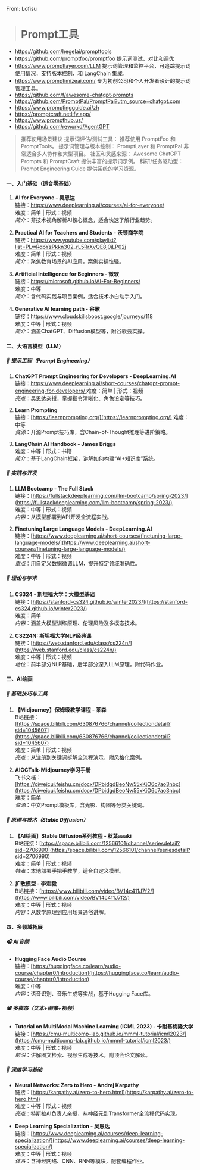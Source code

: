 
From: Lofisu
> # Prompt工具
- https://github.com/hegelai/prompttools
- https://github.com/promptfoo/promptfoo 提示词测试、对比和调优
- https://www.promptlayer.com/LLM 提示词管理和监控平台，可追踪提示词使用情况，支持版本控制，和 LangChain 集成。
- https://www.promptimizeai.com/ 专为初创公司和个人开发者设计的提示词管理工具。
- https://github.com/f/awesome-chatgpt-prompts
- https://github.com/PromptPal/PromptPal?utm_source=chatgpt.com
- https://www.promptingguide.ai/zh
- https://promptcraft.netlify.app/
- https://www.prompthub.us/
- https://github.com/reworkd/AgentGPT
> 推荐使用场景建议
> 提示词评估/测试工具： 推荐使用 PromptFoo 和 PromptTools。
> 提示词管理与版本控制： PromptLayer 和 PromptPal 非常适合多人协作和大型项目。
> 社区和灵感来源： Awesome ChatGPT Prompts 和 PromptCraft 提供丰富的提示词示例。
> 科研/任务驱动型： Prompt Engineering Guide 提供系统的学习资源。

#### 一、入门基础（适合零基础）
1. **AI for Everyone - 吴恩达**  
   链接：https://www.deeplearning.ai/courses/ai-for-everyone/  
   难度：简单 | 形式：视频  
   *简介*：非技术视角解析AI核心概念，适合快速了解行业趋势。

2. **Practical AI for Teachers and Students - 沃顿商学院**  
   链接：https://www.youtube.com/playlist?list=PLwRdpYzPkkn302_rL5RrXvQE8j0jLP02j  
   难度：简单 | 形式：视频  
   *简介*：聚焦教育场景的AI应用，案例实操性强。

3. **Artificial Intelligence for Beginners - 微软**  
   链接：https://microsoft.github.io/AI-For-Beginners/  
   难度：中等  
   *简介*：含代码实践与项目案例，适合技术小白动手入门。

4. **Generative AI learning path - 谷歌**  
   链接：https://www.cloudskillsboost.google/journeys/118  
   难度：中等 | 形式：视频  
   *简介*：涵盖ChatGPT、Diffusion模型等，附谷歌云实操。


#### 二、大语言模型（LLM）
##### 🧠 提示工程（Prompt Engineering）  
1. **ChatGPT Prompt Engineering for Developers - DeepLearning.AI**  
   链接：[https://www.deeplearning.ai/short-courses/chatgpt-prompt-engineering-for-developers/ ](https://www.deeplearning.ai/short-courses/chatgpt-prompt-engineering-for-developers/) 
   难度：简单 | 形式：视频  
   *亮点*：吴恩达亲授，掌握指令清晰化、角色设定等技巧。

2. **Learn Prompting**  
   链接：[https://learnprompting.org/](https://learnprompting.org/)
   难度：中等  
   *资源*：开源Prompt技巧库，含Chain-of-Thought推理等进阶策略。

3. **LangChain AI Handbook - James Briggs**  
   难度：中等 | 形式：书籍  
   *简介*：基于LangChain框架，讲解如何构建“AI+知识库”系统。

##### 🔧 实践与开发  
1. **LLM Bootcamp - The Full Stack**  
   链接：[https://fullstackdeeplearning.com/llm-bootcamp/spring-2023/](https://fullstackdeeplearning.com/llm-bootcamp/spring-2023/)  
   难度：中等 | 形式：视频  
   *内容*：从模型部署到API开发全流程实战。

2. **Finetuning Large Language Models - DeepLearning.AI**  
   链接：[https://www.deeplearning.ai/short-courses/finetuning-large-language-models/](https://www.deeplearning.ai/short-courses/finetuning-large-language-models/)  
   难度：中等 | 形式：视频  
   *重点*：用自定义数据微调LLM，提升特定领域准确性。

##### 📘 理论与学术  
1. **CS324 - 斯坦福大学：大模型基础**  
   链接：[https://stanford-cs324.github.io/winter2023/](https://stanford-cs324.github.io/winter2023/)  
   难度：简单  
   *内容*：涵盖大模型训练原理、伦理风险及多模态技术。

2. **CS224N: 斯坦福大学NLP经典课**  
   链接：[https://web.stanford.edu/class/cs224n/](https://web.stanford.edu/class/cs224n/)  
   难度：中等 | 形式：视频  
   *地位*：前半部分NLP基础，后半部分深入LLM原理，附代码作业。


#### 三、AI绘画  
##### 🎨 基础技巧与工具  
1. **【Midjourney】保姆级教学课程 - 莱森**  
   B站链接：[https://space.bilibili.com/630876766/channel/collectiondetail?sid=1045607](https://space.bilibili.com/630876766/channel/collectiondetail?sid=1045607)  
   难度：简单 | 形式：视频  
   *亮点*：从注册到关键词拆解全流程演示，附风格化案例。

2. **AIGCTalk-Midjourney学习手册**  
   飞书文档：[https://ciweicui.feishu.cn/docx/DPbidgdBeoNw55xKjO6c7ao3nbc](https://ciweicui.feishu.cn/docx/DPbidgdBeoNw55xKjO6c7ao3nbc)  
   难度：简单  
   *资源*：中文Prompt模板库，含光影、构图等分类关键词。

##### 🔬 原理与技术（Stable Diffusion）  
1. **【AI绘画】Stable Diffusion系列教程 - 秋葉aaaki**  
   B站链接：[https://space.bilibili.com/12566101/channel/seriesdetail?sid=2706990](https://space.bilibili.com/12566101/channel/seriesdetail?sid=2706990)  
   难度：简单 | 形式：视频  
   *特点*：本地部署手把手教学，适合自定义模型。

2. **扩散模型 - 李宏毅**  
   B站链接：[https://www.bilibili.com/video/BV14c411J7f2/](https://www.bilibili.com/video/BV14c411J7f2/)  
   难度：中等 | 形式：视频  
   *内容*：从数学原理到应用场景通俗讲解。


#### 四、多领域拓展  
##### 🎧 AI音频  
- **Hugging Face Audio Course**  
  链接：[https://huggingface.co/learn/audio-course/chapter0/introduction](https://huggingface.co/learn/audio-course/chapter0/introduction)  
  难度：中等  
  *内容*：语音识别、音乐生成等实战，基于Hugging Face库。

##### 📽️ 多模态（文本+图像+视频）  
- **Tutorial on MultiModal Machine Learning (ICML 2023) - 卡耐基梅隆大学**  
  链接：[https://cmu-multicomp-lab.github.io/mmml-tutorial/icml2023/](https://cmu-multicomp-lab.github.io/mmml-tutorial/icml2023/)  
  难度：中等 | 形式：视频  
  *前沿*：讲解图文检索、视频生成等技术，附顶会论文解读。

##### 🤖 深度学习基础  
- **Neural Networks: Zero to Hero - Andrej Karpathy**  
  链接：[https://karpathy.ai/zero-to-hero.html](https://karpathy.ai/zero-to-hero.html)  
  难度：中等 | 形式：视频  
  *亮点*：特斯拉AI负责人亲授，从神经元到Transformer全流程代码实现。

- **Deep Learning Specialization - 吴恩达**  
  链接：[https://www.deeplearning.ai/courses/deep-learning-specialization/](https://www.deeplearning.ai/courses/deep-learning-specialization/)  
  难度：中等 | 形式：视频  
  *体系*：含神经网络、CNN、RNN等模块，配套编程作业。